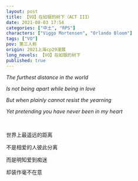 ```yaml
---
layout: post
title: 【VO】在如银的树下（ACT III）
date: 2021-08-03 17:54
categories: ["中土", "RPS"]
characters: ["Viggo Mortensen", "Orlando Bloom"]
tags: ["VO"]
pov: 第三人称
origin: 2021上海cp29漫展
long_novels: 【VO】在如银的树下
published: true
---
```


*The furthest distance in the world*

*Is not being apart while being in love*

*But when plainly cannot resist the yearning*

*Yet pretending you have never been in my heart*

<br>

世界上最遥远的距离

不是相爱的人彼此分离

而是明知爱到痴迷

却装作毫不在意
